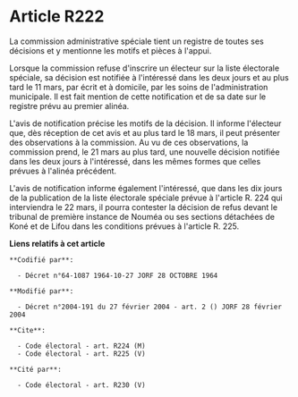 # Article R222

La commission administrative spéciale tient un registre de toutes ses décisions et y mentionne les motifs et pièces à
l'appui.

Lorsque la commission refuse d'inscrire un électeur sur la liste électorale spéciale, sa décision est notifiée à l'intéressé
dans les deux jours et au plus tard le 11 mars, par écrit et à domicile, par les soins de l'administration municipale. Il est
fait mention de cette notification et de sa date sur le registre prévu au premier alinéa.

L'avis de notification précise les motifs de la décision. Il informe l'électeur que, dès réception de cet avis et au plus
tard le 18 mars, il peut présenter des observations à la commission. Au vu de ces observations, la commission prend, le 21
mars au plus tard, une nouvelle décision notifiée dans les deux jours à l'intéressé, dans les mêmes formes que celles prévues
à l'alinéa précédent.

L'avis de notification informe également l'intéressé, que dans les dix jours de la publication de la liste électorale
spéciale prévue à l'article R. 224 qui interviendra le 22 mars, il pourra contester la décision de refus devant le tribunal
de première instance de Nouméa ou ses sections détachées de Koné et de Lifou dans les conditions prévues à l'article R. 225.

**Liens relatifs à cet article**

	**Codifié par**:

	  - Décret n°64-1087 1964-10-27 JORF 28 OCTOBRE 1964

	**Modifié par**:

	  - Décret n°2004-191 du 27 février 2004 - art. 2 () JORF 28 février 2004

	**Cite**:

	  - Code électoral - art. R224 (M)
	  - Code électoral - art. R225 (V)

	**Cité par**:

	  - Code électoral - art. R230 (V)
